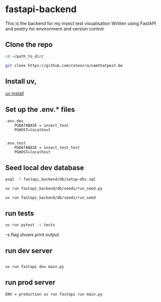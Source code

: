 
# fastapi-backend
This is the backend for my insect test visualisation
Written using FastAPI and poetry for environment and version control

## Clone the repo
```bash
cd ~/path_to_dir/

git clone https://github.com/cntencra/namthatpest-be
``` 
## Install uv, 
[uv install](https://docs.astral.sh/uv/getting-started/installation/)

## Set up the .env.* files
```
.env.dev
    PGDATABASE = insect_test
    PGHOST=localhost
    

.env.test
    PGDATABASE = insect_test_test
    PGHOST=localhost
```

## Seed local dev database
```bash
psql -f fastapi_backend/db/setup-dbs.sql

uv run fastapi_backend/db/seeds/run_seed.py
```


```bash
uv run fastapi_backend/db/seeds/run_seed
```


## run tests
```bash
uv run pytest -s tests
```

-s flag shows print output



## run dev server
```bash

uv run fastapi dev main.py
```

## run prod server
```bash
ENV = production uv run fastapi run main.py
```
